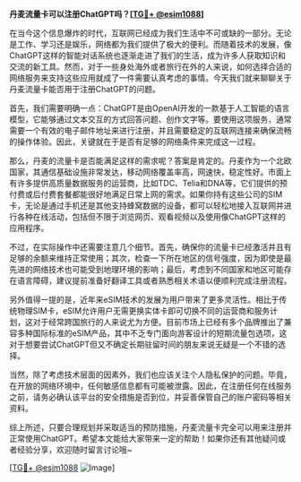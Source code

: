 **丹麦流量卡可以注册ChatGPT吗？[[TG💪+ @esim1088](https://t.me/s/esim1088)]**

在当今这个信息爆炸的时代，互联网已经成为我们生活中不可或缺的一部分。无论是工作、学习还是娱乐，网络都为我们提供了极大的便利。而随着技术的发展，像ChatGPT这样的智能对话系统也逐渐走进了我们的生活，成为许多人获取知识和交流的新工具。然而，对于一些身处海外或者旅行在外的人来说，如何选择合适的网络服务来支持这些应用就成了一件需要认真考虑的事情。今天我们就来聊聊关于丹麦流量卡能否用于注册ChatGPT的问题。

首先，我们需要明确一点：ChatGPT是由OpenAI开发的一款基于人工智能的语言模型，它能够通过文本交互的方式回答问题、创作文字等。要使用这项服务，通常需要一个有效的电子邮件地址来进行注册，并且需要稳定的互联网连接来确保流畅的操作体验。因此，关键就在于是否有足够的网络条件来完成这一过程。

那么，丹麦的流量卡是否能满足这样的需求呢？答案是肯定的。丹麦作为一个北欧国家，其通信基础设施非常发达，移动网络覆盖率高，网速快，稳定性好。市面上有许多提供高质量数据服务的运营商，比如TDC、Telia和DNA等，它们提供的预付费或后付费套餐都能很好地满足日常上网的需求。如果你持有这些公司的SIM卡，无论是通过手机还是其他支持蜂窝数据的设备，都可以轻松地接入互联网并进行各种在线活动，包括但不限于浏览网页、观看视频以及使用像ChatGPT这样的应用程序。

不过，在实际操作中还需要注意几个细节。首先，确保你的流量卡已经激活并且有足够的余额来维持正常使用；其次，检查一下所在地区的信号强度，因为即使是最先进的网络技术也可能受到地理环境的影响；最后，考虑到不同国家和地区可能存在语言障碍，建议提前准备好翻译工具或者熟悉相关术语以便顺利完成注册流程。

另外值得一提的是，近年来eSIM技术的发展为用户带来了更多灵活性。相比于传统物理SIM卡，eSIM允许用户无需更换实体卡即可切换不同的运营商和服务计划，这对于经常跨国旅行的人来说尤为方便。目前市场上已经有多个品牌推出了兼容多种国际标准的eSIM产品，其中不乏专门面向游客设计的短期流量包选项，这对于想要尝试ChatGPT但又不确定长期驻留时间的朋友来说无疑是一个不错的选择。

当然，除了考虑技术层面的因素外，我们也应该关注个人隐私保护的问题。毕竟，在开放的网络环境中，任何敏感信息都有可能被泄露。因此，在注册任何在线服务之前，请务必确认该平台的安全措施是否到位，并妥善保管自己的账户密码等相关资料。

综上所述，只要合理规划并采取适当的预防措施，丹麦流量卡完全可以用来注册并正常使用ChatGPT。希望本文能给大家带来一定的帮助！如果你还有其他疑问或者经验分享，欢迎随时留言讨论哦~

[[TG💪+ @esim1088](https://t.me/s/esim1088) ![Image](https://i.postimg.cc/4NQfJmqS/Snipaste-2025-05-13-00-14-12.png)]
